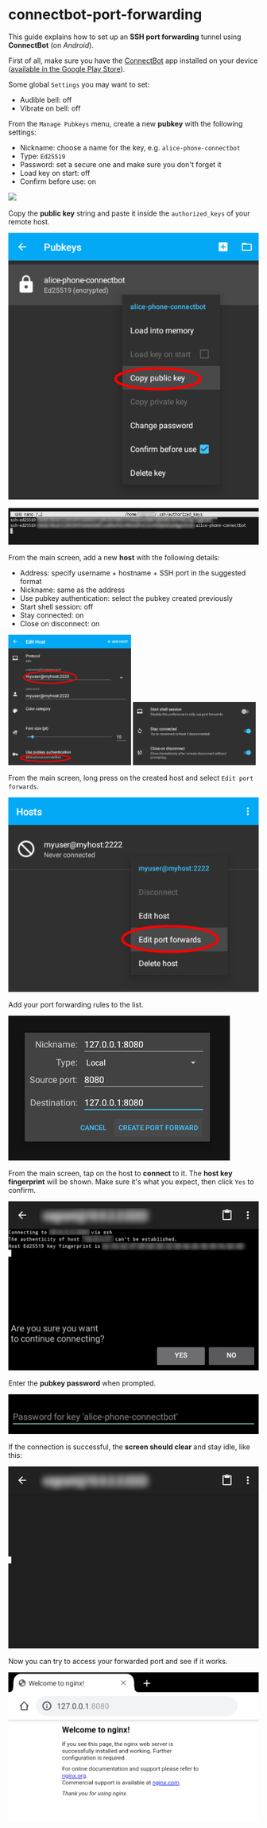 # connectbot-port-forwarding

This guide explains how to set up an **SSH port forwarding** tunnel using **ConnectBot** (on _Android_).

First of all, make sure you have the [ConnectBot](https://connectbot.org/) app installed on your device ([available in the Google Play Store](https://play.google.com/store/apps/details?id=org.connectbot)).

Some global `Settings` you may want to set:

- Audible bell: off
- Vibrate on bell: off

From the `Manage Pubkeys` menu, create a new **pubkey** with the following settings:

- Nickname: choose a name for the key, e.g. `alice-phone-connectbot`
- Type: `Ed25519`
- Password: set a secure one and make sure you don't forget it
- Load key on start: off
- Confirm before use: on

![](img/screen01-pubkey.png)

Copy the **public key** string and paste it inside the `authorized_keys` of your remote host.

![](img/screen02-pubkey-copy.png)

![](img/screen03-authorized-keys.png)

From the main screen, add a new **host** with the following details:

- Address: specify username + hostname + SSH port in the suggested format
- Nickname: same as the address
- Use pubkey authentication: select the pubkey created previously
- Start shell session: off
- Stay connected: on
- Close on disconnect: on

<img src="img/screen04-host.png" width="49%" />
<img src="img/screen05-host.png" width="49%" />

From the main screen, long press on the created host and select `Edit port forwards`.

![](img/screen06-portfwd-edit.png)

Add your port forwarding rules to the list.

![](img/screen07-portfwd-details.png)

From the main screen, tap on the host to **connect** to it. The **host key fingerprint** will be shown. Make sure it's what you expect, then click `Yes` to confirm.

![](img/screen08-connecting.png)

Enter the **pubkey password** when prompted.

![](img/screen09-password.png)

If the connection is successful, the **screen should clear** and stay idle, like this:

![](img/screen10-connected.png)

Now you can try to access your forwarded port and see if it works.

![](img/screen11-nginx.png)
